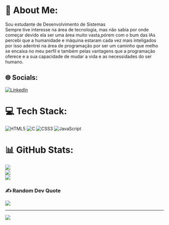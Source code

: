 # 💫 About Me:
Sou estudante de Desenvolvimento de Sistemas<br>
Sempre tive interesse na área de tecnologia, mas não sabia por onde começar devido ela ser uma área muito vasta,pórem com o bum das IAs percebi que a humanidade e máquina estaram cada vez mais inteligados por isso adentrei na área de programação por ser um caminho que melho se encaixa no meu perfil e também pelas vantagens que a programação oferece e a sua capacidade de mudar a vida e as necessidades do ser humano. 


## 🌐 Socials:
[![LinkedIn](https://img.shields.io/badge/LinkedIn-%230077B5.svg?logo=linkedin&logoColor=white)](https://linkedin.com/in/https://www.linkedin.com/in/luiz-fernando-058b75293) 

# 💻 Tech Stack:
![HTML5](https://img.shields.io/badge/html5-%23E34F26.svg?style=for-the-badge&logo=html5&logoColor=white) ![C](https://img.shields.io/badge/c-%2300599C.svg?style=for-the-badge&logo=c&logoColor=white) ![CSS3](https://img.shields.io/badge/css3-%231572B6.svg?style=for-the-badge&logo=css3&logoColor=white) ![JavaScript](https://img.shields.io/badge/javascript-%23323330.svg?style=for-the-badge&logo=javascript&logoColor=%23F7DF1E)
# 📊 GitHub Stats:
![](https://github-readme-stats.vercel.app/api?username=Fernand0Silva&theme=tokyonight&hide_border=false&include_all_commits=false&count_private=false)<br/>
![](https://github-readme-streak-stats.herokuapp.com/?user=Fernand0Silva&theme=tokyonight&hide_border=false)<br/>
![](https://github-readme-stats.vercel.app/api/top-langs/?username=Fernand0Silva&theme=tokyonight&hide_border=false&include_all_commits=false&count_private=false&layout=compact)

### ✍️ Random Dev Quote
![](https://quotes-github-readme.vercel.app/api?type=horizontal&theme=radical)

---
[![](https://visitcount.itsvg.in/api?id=Fernand0Silva&icon=0&color=0)](https://visitcount.itsvg.in)

<!-- Proudly created with GPRM ( https://gprm.itsvg.in ) -->
